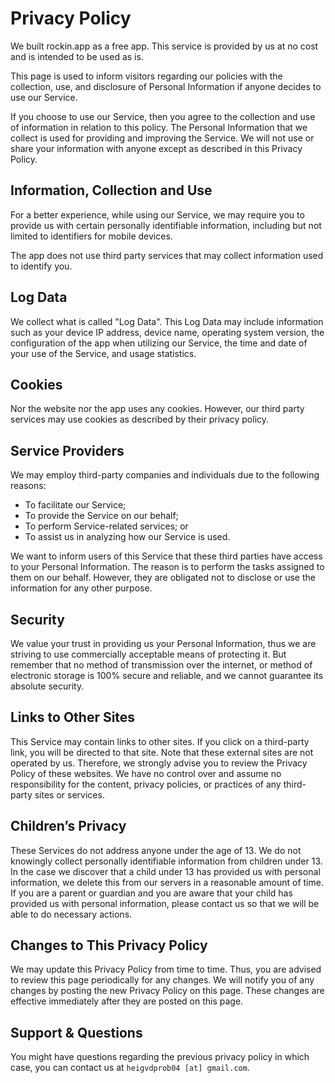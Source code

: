 # Privacy Policy

We built rockin.app as a free app. This service is provided by us at no cost and is intended to be used as is.

This page is used to inform visitors regarding our policies with the collection, use, and disclosure of Personal Information if anyone decides to use our Service.

If you choose to use our Service, then you agree to the collection and use of information in relation to this policy. The Personal Information that we collect is used for providing and improving the Service. We will not use or share your information with anyone except as described in this Privacy Policy.

## Information, Collection and Use

For a better experience, while using our Service, we may require you to provide us with certain personally identifiable information, including but not limited to identifiers for mobile devices.

The app does not use third party services that may collect information used to identify you.

## Log Data

We collect what is called "Log Data". This Log Data may include information such as your device IP address, device name, operating system version, the configuration of the app when utilizing our Service, the time and date of your use of the Service, and usage statistics.

## Cookies

Nor the website nor the app uses any cookies. However, our third party services may use cookies as described by their privacy policy.

## Service Providers

We may employ third-party companies and individuals due to the following reasons:

- To facilitate our Service;
- To provide the Service on our behalf;
- To perform Service-related services; or
- To assist us in analyzing how our Service is used.

We want to inform users of this Service that these third parties have access to your Personal Information. The reason is to perform the tasks assigned to them on our behalf. However, they are obligated not to disclose or use the information for any other purpose.

## Security

We value your trust in providing us your Personal Information, thus we are striving to use commercially acceptable means of protecting it. But remember that no method of transmission over the internet, or method of electronic storage is 100% secure and reliable, and we cannot guarantee its absolute security.

## Links to Other Sites

This Service may contain links to other sites. If you click on a third-party link, you will be directed to that site. Note that these external sites are not operated by us. Therefore, we strongly advise you to review the Privacy Policy of these websites. We have no control over and assume no responsibility for the content, privacy policies, or practices of any third-party sites or services.

## Children’s Privacy

These Services do not address anyone under the age of 13. We do not knowingly collect personally identifiable information from children under 13. In the case we discover that a child under 13 has provided us with personal information, we delete this from our servers in a reasonable amount of time. If you are a parent or guardian and you are aware that your child has provided us with personal information, please contact us so that we will be able to do necessary actions.

## Changes to This Privacy Policy

We may update this Privacy Policy from time to time. Thus, you are advised to review this page periodically for any changes. We will notify you of any changes by posting the new Privacy Policy on this page. These changes are effective immediately after they are posted on this page.

## Support & Questions

You might have questions regarding the previous privacy policy in which case, you can contact us at `heigvdprob04 [at] gmail.com`.